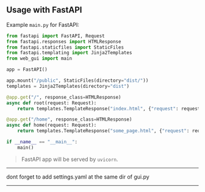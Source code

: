 
## Usage with FastAPI

Example `main.py` for FastAPI:

```python
from fastapi import FastAPI, Request
from fastapi.responses import HTMLResponse
from fastapi.staticfiles import StaticFiles
from fastapi.templating import Jinja2Templates
from web_gui import main

app = FastAPI()

app.mount("/public", StaticFiles(directory="dist/"))
templates = Jinja2Templates(directory="dist")

@app.get("/", response_class=HTMLResponse)
async def root(request: Request):
    return templates.TemplateResponse("index.html", {"request": request})

@app.get("/home", response_class=HTMLResponse)
async def home(request: Request):
    return templates.TemplateResponse("some_page.html", {"request": request})

if __name__ == "__main__":
    main()
```

> FastAPI app will be served by `uvicorn`.
---
dont forget to add settings.yaml at the same dir of gui.py

---
